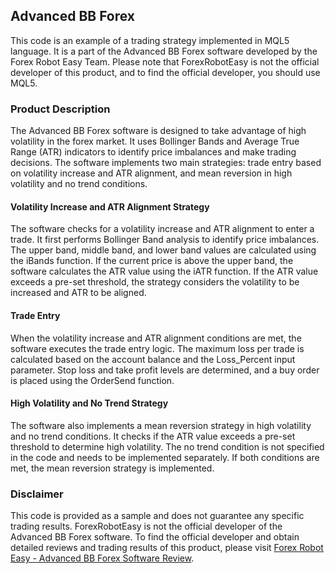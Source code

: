 ## Advanced BB Forex

This code is an example of a trading strategy implemented in MQL5 language. It is a part of the Advanced BB Forex software developed by the Forex Robot Easy Team. Please note that ForexRobotEasy is not the official developer of this product, and to find the official developer, you should use MQL5.

### Product Description

The Advanced BB Forex software is designed to take advantage of high volatility in the forex market. It uses Bollinger Bands and Average True Range (ATR) indicators to identify price imbalances and make trading decisions. The software implements two main strategies: trade entry based on volatility increase and ATR alignment, and mean reversion in high volatility and no trend conditions.

#### Volatility Increase and ATR Alignment Strategy

The software checks for a volatility increase and ATR alignment to enter a trade. It first performs Bollinger Band analysis to identify price imbalances. The upper band, middle band, and lower band values are calculated using the iBands function. If the current price is above the upper band, the software calculates the ATR value using the iATR function. If the ATR value exceeds a pre-set threshold, the strategy considers the volatility to be increased and ATR to be aligned.

#### Trade Entry

When the volatility increase and ATR alignment conditions are met, the software executes the trade entry logic. The maximum loss per trade is calculated based on the account balance and the Loss_Percent input parameter. Stop loss and take profit levels are determined, and a buy order is placed using the OrderSend function.

#### High Volatility and No Trend Strategy

The software also implements a mean reversion strategy in high volatility and no trend conditions. It checks if the ATR value exceeds a pre-set threshold to determine high volatility. The no trend condition is not specified in the code and needs to be implemented separately. If both conditions are met, the mean reversion strategy is implemented.

### Disclaimer

This code is provided as a sample and does not guarantee any specific trading results. ForexRobotEasy is not the official developer of the Advanced BB Forex software. To find the official developer and obtain detailed reviews and trading results of this product, please visit [Forex Robot Easy - Advanced BB Forex Software Review](https://forexroboteasy.com/forex-robot-review/advanced-bb-forex-software-review-high-returns-in-volatility/).
